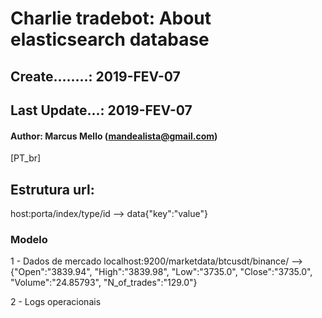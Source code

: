 # Charlie tradebot: About elasticsearch database

## Create........: 2019-FEV-07
## Last Update...: 2019-FEV-07
#### Author: Marcus Mello (mandealista@gmail.com)

[PT_br]

## Estrutura url:

host:porta/index/type/id --> data{"key":"value"}

### Modelo

1 - Dados de mercado
localhost:9200/marketdata/btcusdt/binance/<timestamp> --> {"Open":"3839.94", "High":"3839.98", "Low":"3735.0", "Close":"3735.0", "Volume":"24.85793", "N_of_trades":"129.0"}

2 - Logs operacionais
